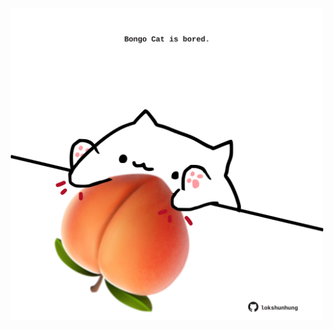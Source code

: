 <!-- built at 24/01/2023, 16:00:57 UTC -->
<p align="center">
  <img width="500" height="500" src="./ReadmeImage.svg">
</p>

